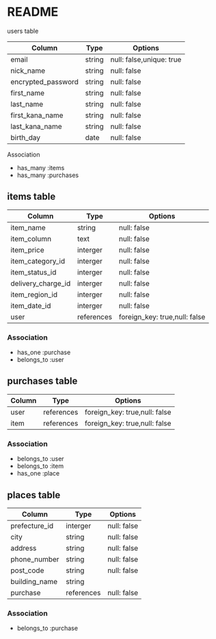 # README

users table

|Column            |Type      |Options                      |
| ---------------- | -------- | --------------------------- | 
|email             |string    |null: false,unique: true     |
|nick_name         |string    |null: false                  |
|encrypted_password|string    |null: false                  |
|first_name        |string    |null: false                  |
|last_name         |string    |null: false                  |
|first_kana_name   |string    |null: false                  |
|last_kana_name    |string    |null: false                  |
|birth_day         |date      |null: false                  |
 Association
- has_many :items
- has_many :purchases

## items table
|Column            |Type      |Options                      |
| ---------------- | -------- | --------------------------- | 
|item_name         |string    |null: false                  |
|item_column       |text      |null: false                  |
|item_price        |interger  |null: false                  |
|item_category_id  |interger  |null: false                  |
|item_status_id    |interger  |null: false                  |
|delivery_charge_id|interger  |null: false                  |
|item_region_id    |interger  |null: false                  |
|item_date_id      |interger  |null: false                  |
|user              |references|foreign_key: true,null: false|
### Association
- has_one :purchase
- belongs_to :user

## purchases table
|Column            |Type      |Options                      |
| ---------------- | -------- | --------------------------- | 
|user              |references|foreign_key: true,null: false|
|item              |references|foreign_key: true,null: false|
### Association
- belongs_to :user
- belongs_to :item
- has_one :place

## places table
|Column            |Type      |Options                      |
| ---------------- | -------- | --------------------------- | 
|prefecture_id     |interger  |null: false                  |
|city              |string    |null: false                  | 
|address           |string    |null: false                  | 
|phone_number      |string    |null: false                  |    
|post_code         |string    |null: false                  | 
|building_name     |string    |                             |
|purchase          |references|null: false                  |
### Association
- belongs_to :purchase